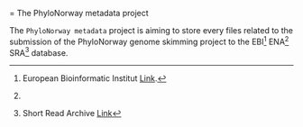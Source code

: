 = The PhyloNorway metadata project

The `PhyloNorway metadata` project is aiming to store every files related to the submission of the PhyloNorway genome skimming project to the EBI[^EBI] ENA[^ENA] SRA[^SRA] database.


[^EBI]: European Bioinformatic Institut [Link](https://ebi.ac.uk).
[^ENA]:
[^SRA]: Short Read Archive [Link](https://ebi.ac.uk)
